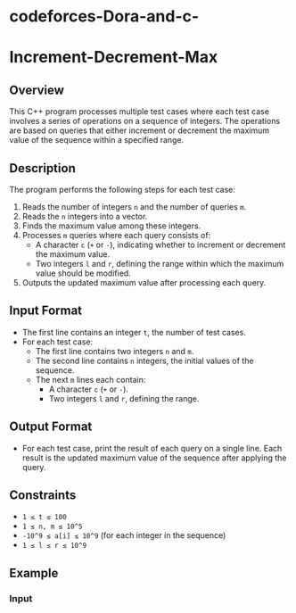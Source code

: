 # codeforces-Dora-and-c-
# Increment-Decrement-Max

## Overview

This C++ program processes multiple test cases where each test case involves a series of operations on a sequence of integers. The operations are based on queries that either increment or decrement the maximum value of the sequence within a specified range.

## Description

The program performs the following steps for each test case:

1. Reads the number of integers `n` and the number of queries `m`.
2. Reads the `n` integers into a vector.
3. Finds the maximum value among these integers.
4. Processes `m` queries where each query consists of:
   - A character `c` (`+` or `-`), indicating whether to increment or decrement the maximum value.
   - Two integers `l` and `r`, defining the range within which the maximum value should be modified.
5. Outputs the updated maximum value after processing each query.

## Input Format

- The first line contains an integer `t`, the number of test cases.
- For each test case:
  - The first line contains two integers `n` and `m`.
  - The second line contains `n` integers, the initial values of the sequence.
  - The next `m` lines each contain:
    - A character `c` (`+` or `-`).
    - Two integers `l` and `r`, defining the range.

## Output Format

- For each test case, print the result of each query on a single line. Each result is the updated maximum value of the sequence after applying the query.

## Constraints

- `1 ≤ t ≤ 100`
- `1 ≤ n, m ≤ 10^5`
- `-10^9 ≤ a[i] ≤ 10^9` (for each integer in the sequence)
- `1 ≤ l ≤ r ≤ 10^9`

## Example

### Input

